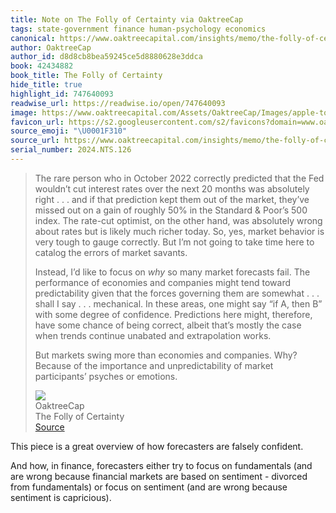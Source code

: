 ```yaml
---
title: Note on The Folly of Certainty via OaktreeCap
tags: state-government finance human-psychology economics
canonical: https://www.oaktreecapital.com/insights/memo/the-folly-of-certainty
author: OaktreeCap
author_id: d8d8cb8bea59245ce5d8880628e3ddca
book: 42434882
book_title: The Folly of Certainty
hide_title: true
highlight_id: 747640093
readwise_url: https://readwise.io/open/747640093
image: https://www.oaktreecapital.com/Assets/OaktreeCap/Images/apple-touch-icon-oc.png
favicon_url: https://s2.googleusercontent.com/s2/favicons?domain=www.oaktreecapital.com
source_emoji: "\U0001F310"
source_url: https://www.oaktreecapital.com/insights/memo/the-folly-of-certainty#:~:text=The%20rare%20person,psyches%20or%20emotions.
serial_number: 2024.NTS.126
---
```

> The rare person who in October 2022 correctly predicted that the Fed wouldn’t cut interest rates over the next 20 months was absolutely right . . . and if that prediction kept them out of the market, they’ve missed out on a gain of roughly 50% in the Standard & Poor’s 500 index. The rate-cut optimist, on the other hand, was absolutely wrong about rates but is likely much richer today. So, yes, market behavior is very tough to gauge correctly. But I’m not going to take time here to catalog the errors of market savants.
> 
> Instead, I’d like to focus on *why* so many market forecasts fail. The performance of economies and companies might tend toward predictability given that the forces governing them are somewhat . . . shall I say . . . mechanical. In these areas, one might say “if A, then B” with some degree of confidence. Predictions here might, therefore, have some chance of being correct, albeit that’s mostly the case when trends continue unabated and extrapolation works.
> 
> But markets swing more than economies and companies. Why? Because of the importance and unpredictability of market participants’ psyches or emotions.
> <div class="quoteback-footer"><div class="quoteback-avatar"><img class="mini-favicon" src="https://s2.googleusercontent.com/s2/favicons?domain=www.oaktreecapital.com"></div><div class="quoteback-metadata"><div class="metadata-inner"><span style="display:none">FROM:</span><div aria-label="OaktreeCap" class="quoteback-author"> OaktreeCap</div><div aria-label="The Folly of Certainty" class="quoteback-title"> The Folly of Certainty</div></div></div><div class="quoteback-backlink"><a target="_blank" aria-label="go to the full text of this quotation" rel="noopener" href="https://www.oaktreecapital.com/insights/memo/the-folly-of-certainty#:~:text=The%20rare%20person,psyches%20or%20emotions." class="quoteback-arrow"> Source</a></div></div>

This piece is a great overview of how forecasters are falsely confident.

And how, in finance, forecasters either try to focus on fundamentals (and are wrong because financial markets are based on sentiment - divorced from fundamentals) or focus on sentiment (and are wrong because sentiment is capricious).